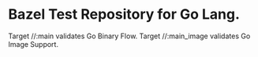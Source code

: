 # Bazel Test Repository for Go Lang.
Target //:main validates Go Binary Flow.
Target //:main_image validates Go Image Support.

